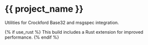 # {{ project_name }}

Utilities for Crockford Base32 and msgspec integration.

{% if use_rust %}
This build includes a Rust extension for improved performance.
{% endif %}
